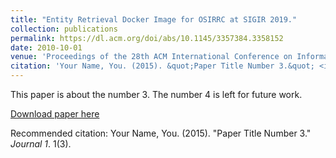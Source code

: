 ```yaml
---
title: "Entity Retrieval Docker Image for OSIRRC at SIGIR 2019."
collection: publications
permalink: https://dl.acm.org/doi/abs/10.1145/3357384.3358152
date: 2010-10-01
venue: 'Proceedings of the 28th ACM International Conference on Information and Knowledge Management(CIKM 2019)'
citation: 'Your Name, You. (2015). &quot;Paper Title Number 3.&quot; <i>Journal 1</i>. 1(3).'
---
```

This paper is about the number 3. The number 4 is left for future work.

[Download paper here](http://academicpages.github.io/files/paper3.pdf)

Recommended citation: Your Name, You. (2015). "Paper Title Number 3." <i>Journal 1</i>. 1(3).